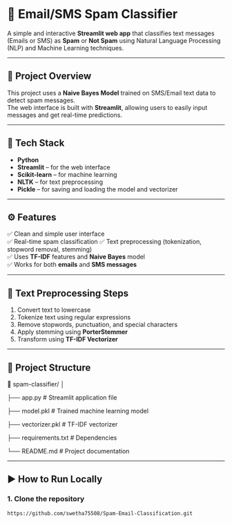 # 📩 Email/SMS Spam Classifier

A simple and interactive **Streamlit web app** that classifies text messages (Emails or SMS) as **Spam** or **Not Spam** using Natural Language Processing (NLP) and Machine Learning techniques.

---

## 🚀 Project Overview

This project uses a **Naive Bayes Model** trained on  SMS/Email text data to detect spam messages.  
The web interface is built with **Streamlit**, allowing users to easily input messages and get real-time predictions.

---

## 🧠 Tech Stack

- **Python**
- **Streamlit** – for the web interface  
- **Scikit-learn** – for machine learning  
- **NLTK** – for text preprocessing  
- **Pickle** – for saving and loading the model and vectorizer  

---

## ⚙️ Features

✅ Clean and simple user interface  
✅ Real-time spam classification
✅ Text preprocessing  (tokenization, stopword removal, stemming)  
✅ Uses **TF-IDF** features and **Naive Bayes** model  
✅ Works for both **emails** and **SMS messages**  

---

## 🧹 Text Preprocessing Steps

1. Convert text to lowercase  
2. Tokenize text using regular expressions  
3. Remove stopwords, punctuation, and special characters  
4. Apply stemming using **PorterStemmer**  
5. Transform using **TF-IDF Vectorizer**

---

## 🧾 Project Structure

📂 spam-classifier/
│

├── app.py # Streamlit application file

├── model.pkl # Trained machine learning model

├── vectorizer.pkl # TF-IDF vectorizer

├── requirements.txt # Dependencies

└── README.md # Project documentation

---

## ▶️ How to Run Locally

### 1. Clone the repository
```bash
https://github.com/swetha75508/Spam-Email-Classification.git


